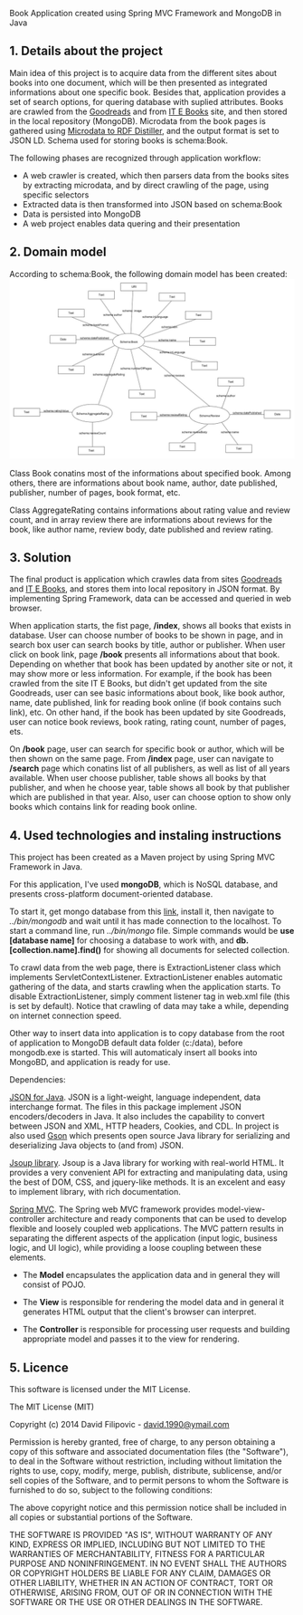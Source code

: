 Book Application created using Spring MVC Framework and MongoDB in Java

## 1. Details about the project

Main idea of this project is to acquire data from the different sites about books into one document, which will be then presented as integrated informations about one specific book. Besides that, application provides a set of search options, for quering database with suplied attributes. Books are crawled from the [Goodreads](https://www.goodreads.com) and from [IT E Books](http://it-ebooks.info) site, and then stored in the local repository (MongoDB). Microdata from the book pages is gathered using [Microdata to RDF Distiller](http://www.w3.org/2012/pyMicrodata/), and the output format is set to JSON LD. Schema used for storing books is schema:Book. 

The following phases are recognized through application workflow: 

* A web crawler is created, which then parsers data from the books sites by extracting microdata, and by direct crawling of the page, using specific selectors
* Extracted data is then transformed into JSON based on schema:Book 
* Data is persisted into MongoDB
* A web project enables data quering and their presentation

## 2. Domain model

According to schema:Book, the following domain model has been created: 
![Picture 1 - Domain model](DomainModel.jpg)

Class Book conatins most of the informations about specified book. Among others, there are informations about book name, author, date published, publisher, number of pages, book format, etc. 

Class AggregateRating contains informations about rating value and review count, and in array review there are informations about reviews for the book, like author name, review body, date published and review rating.  

## 3. Solution

The final product is application which crawles data from sites [Goodreads](https://www.goodreads.com) and [IT E Books](http://it-ebooks.info), and stores them into local repository in JSON format. By implementing Spring Framework, data can be accessed and queried in web browser. 

When application starts, the fist page, **/index**, shows all books that exists in database. User can choose number of books to be shown in page, and in search box user can search books by title, author or publisher. When user click on book link, page **/book** presents all informations about that book. Depending on whether that book has been updated by another site or not, it may show more or less information. For example, if the book has been crawled from the site IT E Books, but didn't get updated from the site Goodreads, user can see basic informations about book, like book author, name, date published, link for reading book online (if book contains such link), etc. On other hand, if the book has been updated by site Goodreads, user can notice book reviews, book rating, rating count, number of pages, ets. 

On **/book** page, user can search for specific book or author, which will be then shown on the same page. From **/index** page, user can navigate to **/search** page which conatins list of all publishers, as well as list of all years available. When user choose publisher, table shows all books by that publisher, and when he choose year, table shows all book by that publisher which are published in that year. Also, user can choose option to show only books which contains link for reading book online. 
 
## 4. Used technologies and instaling instructions

 This project has been created as a Maven project by using Spring MVC Framework in Java.

 For this application, I've used **mongoDB**, which is NoSQL database, and presents cross-platform document-oriented database.
 
  To start it, get mongo database from this [link](http://www.mongodb.org), install it, then navigate to *../bin/mongodb* and wait until it has made connection to the localhost. To start a command line, run *../bin/mongo* file. Simple commands would be **use [database name]** for choosing a database to work with, and **db.[collection.name].find()** for showing all documents for selected collection. 
  
  To crawl data from the web page, there is ExtractionListener class which implements ServletContextListener. ExtractionListener enables automatic gathering of the data, and starts crawling when the application starts. To disable ExtractionListener, simply comment listener tag in web.xml file (this is set by default). Notice that crawling of data may take a while, depending on internet connection speed. 
  
  Other way to insert data into application is to copy database from the root of application to MongoDB default data folder (c:/data), before mongodb.exe is started. This will automaticaly insert all books into MongoBD, and application is ready for use. 
  
 Dependencies: 
 
 [JSON for Java](http://www.json.org/java/). JSON is a light-weight, language independent, data interchange format. The files in this package implement JSON encoders/decoders in Java. It also includes the capability to convert between JSON and XML, HTTP headers, Cookies, and CDL. In project is also used [Gson](https://code.google.com/p/google-gson/) which presents open source Java library for serializing and deserializing Java objects to (and from) JSON.
 
 [Jsoup library](http://jsoup.org). Jsoup is a Java library for working with real-world HTML. It provides a very convenient API for extracting and manipulating data, using the best of DOM, CSS, and jquery-like methods. It is an excelent and easy to implement library, with rich documentation. 
 
 [Spring MVC](http://docs.spring.io/spring/docs/current/spring-framework-reference/html/mvc.html). The Spring web MVC framework provides model-view-controller architecture and ready components that can be used to develop flexible and loosely coupled web applications. The MVC pattern results in separating the different aspects of the application (input logic, business logic, and UI logic), while providing a loose coupling between these elements.

* The **Model** encapsulates the application data and in general they will consist of POJO.

* The **View** is responsible for rendering the model data and in general it generates HTML output that the client's browser can interpret.

* The **Controller** is responsible for processing user requests and building appropriate model and passes it to the view for rendering.
 
## 5. Licence

This software is licensed under the MIT License.

The MIT License (MIT)

Copyright (c) 2014 David Filipovic - david.1990@ymail.com

Permission is hereby granted, free of charge, to any person obtaining a copy of this software and associated documentation files (the "Software"), to deal in the Software without restriction, including without limitation the rights to use, copy, modify, merge, publish, distribute, sublicense, and/or sell copies of the Software, and to permit persons to whom the Software is furnished to do so, subject to the following conditions:

The above copyright notice and this permission notice shall be included in all copies or substantial portions of the Software.

THE SOFTWARE IS PROVIDED "AS IS", WITHOUT WARRANTY OF ANY KIND, EXPRESS OR IMPLIED, INCLUDING BUT NOT LIMITED TO THE WARRANTIES OF MERCHANTABILITY, FITNESS FOR A PARTICULAR PURPOSE AND NONINFRINGEMENT. IN NO EVENT SHALL THE AUTHORS OR COPYRIGHT HOLDERS BE LIABLE FOR ANY CLAIM, DAMAGES OR OTHER LIABILITY, WHETHER IN AN ACTION OF CONTRACT, TORT OR OTHERWISE, ARISING FROM, OUT OF OR IN CONNECTION WITH THE SOFTWARE OR THE USE OR OTHER DEALINGS IN THE SOFTWARE. 
